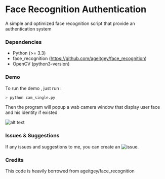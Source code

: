 # Face Recognition Authentication

A simple and optimized face recognition script that provide an authentication system


### Dependencies
* Python (>= 3.3)
* face_recognition (https://github.com/ageitgey/face_recognition)
* OpenCV (python3-version) 


### Demo

To run the demo , just run :

```bash
> python cam_single.py
```
Then the program will popup a wab camera window that display user face and his identity if existed 

![alt text](https://raw.githubusercontent.com/nobasecode/Face-Recognition-Authentication/master/screenshot.png)

### Issues & Suggestions
If any issues and suggestions to me, you can create an ![issue](https://github.com/nobasecode/Face-Recognition-Authentication/issues).

### Credits

This code is heavily borrowed from ageitgey/face_recognition